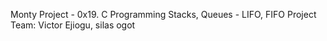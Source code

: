 Monty Project - 0x19. C Programming Stacks, Queues - LIFO, FIFO
Project Team: Victor Ejiogu, silas ogot 
